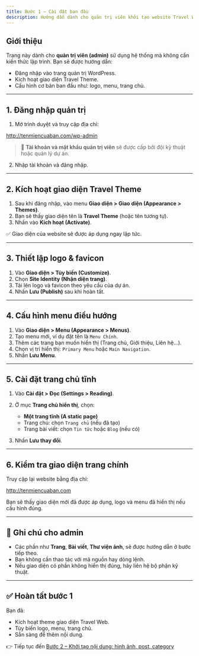 ```yaml
---
title: Bước 1 – Cài đặt ban đầu
description: Hướng dẫn dành cho quản trị viên khởi tạo website Travel Web.
---
```


## Giới thiệu

Trang này dành cho **quản trị viên (admin)** sử dụng hệ thống mà không cần kiến thức lập trình. Bạn sẽ được hướng dẫn:

- Đăng nhập vào trang quản trị WordPress.
- Kích hoạt giao diện Travel Theme.
- Cấu hình cơ bản ban đầu như: logo, menu, trang chủ.

---

## 1. Đăng nhập quản trị

1. Mở trình duyệt và truy cập địa chỉ:

http://tenmiencuaban.com/wp-admin

> 🔑 **Tài khoản và mật khẩu quản trị viên** sẽ được cấp bởi đội kỹ thuật hoặc quản lý dự án.

2. Nhập tài khoản và đăng nhập.

---

## 2. Kích hoạt giao diện Travel Theme

1. Sau khi đăng nhập, vào menu **Giao diện > Giao diện (Appearance > Themes)**.
2. Bạn sẽ thấy giao diện tên là **Travel Theme** (hoặc tên tương tự).
3. Nhấn vào **Kích hoạt (Activate)**.

✅ Giao diện của website sẽ được áp dụng ngay lập tức.

---

## 3. Thiết lập logo & favicon

1. Vào **Giao diện > Tùy biến (Customize)**.
2. Chọn **Site Identity (Nhận diện trang)**.
3. Tải lên logo và favicon theo yêu cầu của dự án.
4. Nhấn **Lưu (Publish)** sau khi hoàn tất.

---

## 4. Cấu hình menu điều hướng

1. Vào **Giao diện > Menu (Appearance > Menus)**.
2. Tạo menu mới, ví dụ đặt tên là `Menu Chính`.
3. Thêm các trang bạn muốn hiển thị (Trang chủ, Giới thiệu, Liên hệ...).
4. Chọn vị trí hiển thị: `Primary Menu` hoặc `Main Navigation`.
5. Nhấn **Lưu Menu**.

---

## 5. Cài đặt trang chủ tĩnh

1. Vào **Cài đặt > Đọc (Settings > Reading)**.
2. Ở mục **Trang chủ hiển thị**, chọn:

   - **Một trang tĩnh (A static page)**
   - Trang chủ: chọn `Trang chủ` (nếu đã tạo)
   - Trang bài viết: chọn `Tin tức` hoặc `Blog` (nếu có)

3. Nhấn **Lưu thay đổi**.

---

## 6. Kiểm tra giao diện trang chính

Truy cập lại website bằng địa chỉ:

http://tenmiencuaban.com

Bạn sẽ thấy giao diện mới đã được áp dụng, logo và menu đã hiển thị nếu cấu hình đúng.

---

## 📌 Ghi chú cho admin

- Các phần như **Trang**, **Bài viết**, **Thư viện ảnh**, sẽ được hướng dẫn ở bước tiếp theo.
- Bạn không cần thao tác với mã nguồn hay dòng lệnh.
- Nếu giao diện có phần không hiển thị đúng, hãy liên hệ bộ phận kỹ thuật.

---

## ✅ Hoàn tất bước 1

Bạn đã:

- Kích hoạt theme giao diện Travel Web.
- Tùy biến logo, menu, trang chủ.
- Sẵn sàng để thêm nội dung.

👉 Tiếp tục đến [Bước 2 – Khởi tạo nội dung: hình ảnh, post, category](/steps/initial-content)
